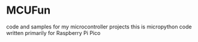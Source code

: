 # MCUFun
code and samples for my microcontroller projects
this is micropython code written primarily for Raspberry Pi Pico 
